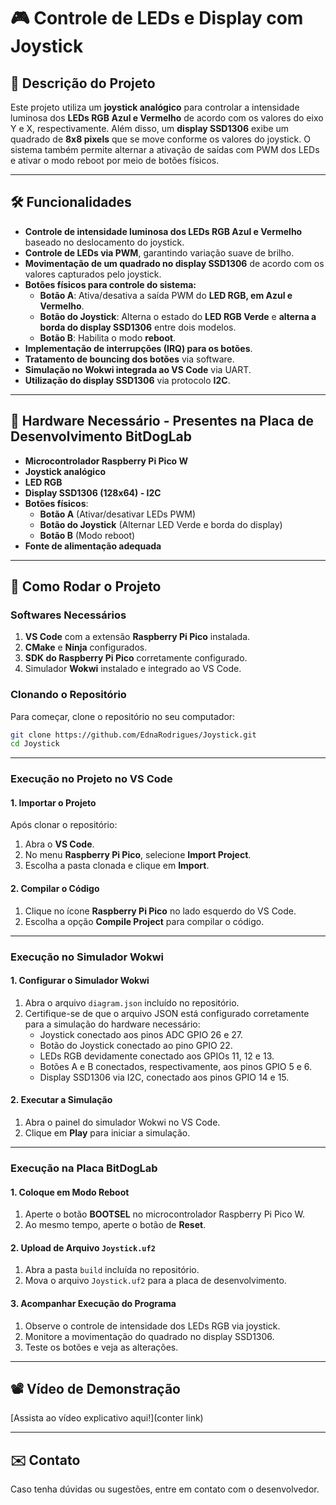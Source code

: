 # 🎮 Controle de LEDs e Display com Joystick

## 📌 Descrição do Projeto
Este projeto utiliza um **joystick analógico** para controlar a intensidade luminosa dos **LEDs RGB Azul e Vermelho** de acordo com os valores do eixo Y e X, respectivamente. Além disso, um **display SSD1306** exibe um quadrado de **8x8 pixels** que se move conforme os valores do joystick. O sistema também permite alternar a ativação de saídas com PWM dos LEDs e ativar o modo reboot por meio de botões físicos.

---

## 🛠️ Funcionalidades
- **Controle de intensidade luminosa dos LEDs RGB Azul e Vermelho** baseado no deslocamento do joystick.
- **Controle de LEDs via PWM**, garantindo variação suave de brilho.
- **Movimentação de um quadrado no display SSD1306** de acordo com os valores capturados pelo joystick.
- **Botões físicos para controle do sistema:**
  - **Botão A**: Ativa/desativa a saída PWM do **LED RGB, em Azul e Vermelho**.
  - **Botão do Joystick**: Alterna o estado do **LED RGB Verde** e **alterna a borda do display SSD1306** entre dois modelos.
  - **Botão B**: Habilita o modo **reboot**.
- **Implementação de interrupções (IRQ) para os botões**.
- **Tratamento de bouncing dos botões** via software.
- **Simulação no Wokwi integrada ao VS Code** via UART.
- **Utilização do display SSD1306** via protocolo **I2C**.

---

## 🔧 Hardware Necessário - Presentes na Placa de Desenvolvimento BitDogLab
- **Microcontrolador Raspberry Pi Pico W**
- **Joystick analógico**
- **LED RGB**
- **Display SSD1306 (128x64) - I2C**
- **Botões físicos**:
  - **Botão A** (Ativar/desativar LEDs PWM)
  - **Botão do Joystick** (Alternar LED Verde e borda do display)
  - **Botão B** (Modo reboot)
- **Fonte de alimentação adequada**

---

## 📌 Como Rodar o Projeto
### **Softwares Necessários**
1. **VS Code** com a extensão **Raspberry Pi Pico** instalada.
2. **CMake** e **Ninja** configurados.
3. **SDK do Raspberry Pi Pico** corretamente configurado.
4. Simulador **Wokwi** instalado e integrado ao VS Code.

### **Clonando o Repositório**
Para começar, clone o repositório no seu computador:
```bash
git clone https://github.com/EdnaRodrigues/Joystick.git
cd Joystick
```

---

### **Execução no Projeto no VS Code**

#### **1. Importar o Projeto**
Após clonar o repositório:
1. Abra o **VS Code**.
2. No menu **Raspberry Pi Pico**, selecione **Import Project**.
3. Escolha a pasta clonada e clique em **Import**.

#### **2. Compilar o Código**
1. Clique no ícone **Raspberry Pi Pico** no lado esquerdo do VS Code.
2. Escolha a opção **Compile Project** para compilar o código.

---

### **Execução no Simulador Wokwi**

#### **1. Configurar o Simulador Wokwi**
1. Abra o arquivo `diagram.json` incluído no repositório.
2. Certifique-se de que o arquivo JSON está configurado corretamente para a simulação do hardware necessário:
   - Joystick conectado aos pinos ADC GPIO 26 e 27.
   - Botão do Joystick conectado ao pino GPIO 22.
   - LEDs RGB devidamente conectado aos GPIOs 11, 12 e 13.
   - Botões A e B conectados, respectivamente, aos pinos GPIO 5 e 6.
   - Display SSD1306 via I2C, conectado aos pinos GPIO 14 e 15.

#### **2. Executar a Simulação**
1. Abra o painel do simulador Wokwi no VS Code.
2. Clique em **Play** para iniciar a simulação.

---

### **Execução na Placa BitDogLab**

#### **1. Coloque em Modo Reboot**
1. Aperte o botão **BOOTSEL** no microcontrolador Raspberry Pi Pico W.
2. Ao mesmo tempo, aperte o botão de **Reset**.

#### **2. Upload de Arquivo `Joystick.uf2`**
1. Abra a pasta `build` incluída no repositório.
2. Mova o arquivo `Joystick.uf2` para a placa de desenvolvimento.

#### **3. Acompanhar Execução do Programa**
1. Observe o controle de intensidade dos LEDs RGB via joystick.
2. Monitore a movimentação do quadrado no display SSD1306.
3. Teste os botões e veja as alterações.

---

## 📽️ Vídeo de Demonstração

[Assista ao vídeo explicativo aqui!](conter link)

---

## ✉️ Contato
Caso tenha dúvidas ou sugestões, entre em contato com o desenvolvedor.
